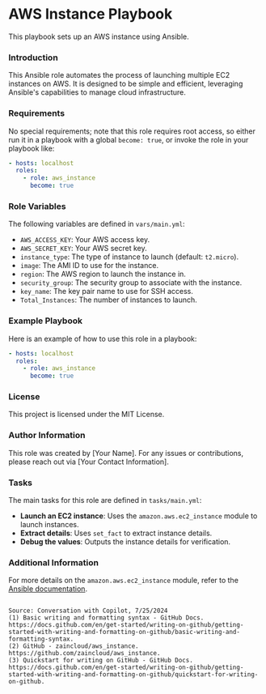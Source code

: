 # AWS Instance Playbook

This playbook sets up an AWS instance using Ansible.

### Introduction
This Ansible role automates the process of launching multiple EC2 instances on AWS. It is designed to be simple and efficient, leveraging Ansible's capabilities to manage cloud infrastructure.

### Requirements
No special requirements; note that this role requires root access, so either run it in a playbook with a global `become: true`, or invoke the role in your playbook like:

```yaml
- hosts: localhost
  roles:
    - role: aws_instance
      become: true
```

### Role Variables
The following variables are defined in `vars/main.yml`:

- `AWS_ACCESS_KEY`: Your AWS access key.
- `AWS_SECRET_KEY`: Your AWS secret key.
- `instance_type`: The type of instance to launch (default: `t2.micro`).
- `image`: The AMI ID to use for the instance.
- `region`: The AWS region to launch the instance in.
- `security_group`: The security group to associate with the instance.
- `key_name`: The key pair name to use for SSH access.
- `Total_Instances`: The number of instances to launch.

### Example Playbook
Here is an example of how to use this role in a playbook:

```yaml
- hosts: localhost
  roles:
    - role: aws_instance
      become: true
```

### License
This project is licensed under the MIT License.

### Author Information
This role was created by [Your Name]. For any issues or contributions, please reach out via [Your Contact Information].

### Tasks
The main tasks for this role are defined in `tasks/main.yml`:

- **Launch an EC2 instance**: Uses the `amazon.aws.ec2_instance` module to launch instances.
- **Extract details**: Uses `set_fact` to extract instance details.
- **Debug the values**: Outputs the instance details for verification.

### Additional Information
For more details on the `amazon.aws.ec2_instance` module, refer to the [Ansible documentation](https://docs.ansible.com/ansible/latest/collections/amazon/aws/ec2_instance_module.html).
```

Source: Conversation with Copilot, 7/25/2024
(1) Basic writing and formatting syntax - GitHub Docs. https://docs.github.com/en/get-started/writing-on-github/getting-started-with-writing-and-formatting-on-github/basic-writing-and-formatting-syntax.
(2) GitHub - zaincloud/aws_instance. https://github.com/zaincloud/aws_instance.
(3) Quickstart for writing on GitHub - GitHub Docs. https://docs.github.com/en/get-started/writing-on-github/getting-started-with-writing-and-formatting-on-github/quickstart-for-writing-on-github.
